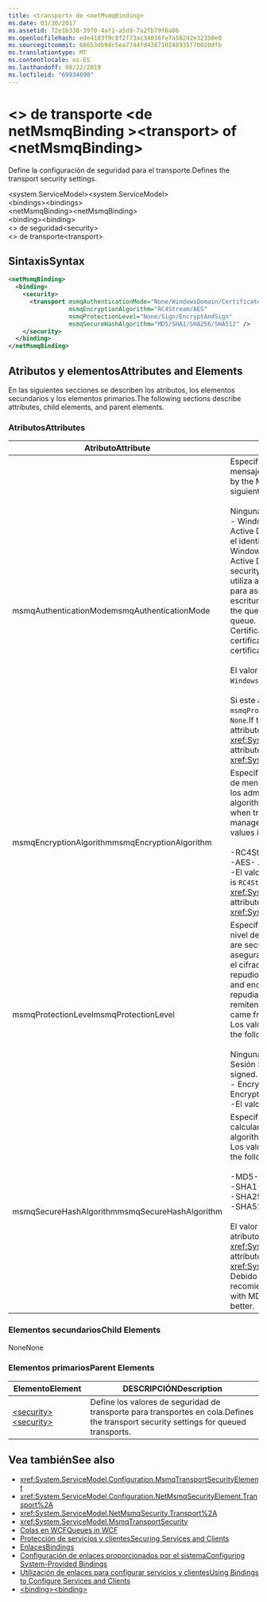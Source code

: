 ```yaml
---
title: <transport> de <netMsmqBinding>
ms.date: 03/30/2017
ms.assetid: 72e1b338-39f0-4af1-a5d9-7a2fb79f6a0b
ms.openlocfilehash: ede4103f9c8f2f73ac34036fe7a58242e32350e0
ms.sourcegitcommit: 68653db98c5ea7744fd438710248935f70020dfb
ms.translationtype: MT
ms.contentlocale: es-ES
ms.lasthandoff: 08/22/2019
ms.locfileid: "69934690"
---
```

# <a name="transport-of-netmsmqbinding"></a><span data-ttu-id="21e45-102">\<> de transporte \<de netMsmqBinding ></span><span class="sxs-lookup"><span data-stu-id="21e45-102">\<transport> of \<netMsmqBinding></span></span>
<span data-ttu-id="21e45-103">Define la configuración de seguridad para el transporte.</span><span class="sxs-lookup"><span data-stu-id="21e45-103">Defines the transport security settings.</span></span>  
  
 <span data-ttu-id="21e45-104">\<system.ServiceModel></span><span class="sxs-lookup"><span data-stu-id="21e45-104">\<system.ServiceModel></span></span>  
<span data-ttu-id="21e45-105">\<bindings></span><span class="sxs-lookup"><span data-stu-id="21e45-105">\<bindings></span></span>  
<span data-ttu-id="21e45-106">\<netMsmqBinding></span><span class="sxs-lookup"><span data-stu-id="21e45-106">\<netMsmqBinding></span></span>  
<span data-ttu-id="21e45-107">\<binding></span><span class="sxs-lookup"><span data-stu-id="21e45-107">\<binding></span></span>  
<span data-ttu-id="21e45-108">\<> de seguridad</span><span class="sxs-lookup"><span data-stu-id="21e45-108">\<security></span></span>  
<span data-ttu-id="21e45-109">\<> de transporte</span><span class="sxs-lookup"><span data-stu-id="21e45-109">\<transport></span></span>  
  
## <a name="syntax"></a><span data-ttu-id="21e45-110">Sintaxis</span><span class="sxs-lookup"><span data-stu-id="21e45-110">Syntax</span></span>  
  
```xml  
<netMsmqBinding>
  <binding>
    <security>
      <transport msmqAuthenticationMode="None/WindowsDomain/Certificate"
                 msmqEncryptionAlgorithm="RC4Stream/AES"
                 msmqProtectionLevel="None/Sign/EncryptAndSign"
                 msmqSecureHashAlgorithm="MD5/SHA1/SHA256/SHA512" />
    </security>
  </binding>
</netMsmqBinding>
```  
  
## <a name="attributes-and-elements"></a><span data-ttu-id="21e45-111">Atributos y elementos</span><span class="sxs-lookup"><span data-stu-id="21e45-111">Attributes and Elements</span></span>  
 <span data-ttu-id="21e45-112">En las siguientes secciones se describen los atributos, los elementos secundarios y los elementos primarios.</span><span class="sxs-lookup"><span data-stu-id="21e45-112">The following sections describe attributes, child elements, and parent elements.</span></span>  
  
### <a name="attributes"></a><span data-ttu-id="21e45-113">Atributos</span><span class="sxs-lookup"><span data-stu-id="21e45-113">Attributes</span></span>  
  
|<span data-ttu-id="21e45-114">Atributo</span><span class="sxs-lookup"><span data-stu-id="21e45-114">Attribute</span></span>|<span data-ttu-id="21e45-115">DESCRIPCIÓN</span><span class="sxs-lookup"><span data-stu-id="21e45-115">Description</span></span>|  
|---------------|-----------------|  
|<span data-ttu-id="21e45-116">msmqAuthenticationMode</span><span class="sxs-lookup"><span data-stu-id="21e45-116">msmqAuthenticationMode</span></span>|<span data-ttu-id="21e45-117">Especifica cómo el transporte de MSMQ debe autenticar el mensaje.</span><span class="sxs-lookup"><span data-stu-id="21e45-117">Specifies how the message must be authenticated by the MSMQ transport.</span></span> <span data-ttu-id="21e45-118">Los valores válidos son los siguientes:</span><span class="sxs-lookup"><span data-stu-id="21e45-118">Valid values include the following:</span></span><br /><br /> <span data-ttu-id="21e45-119">Ninguna Sin autenticación.</span><span class="sxs-lookup"><span data-stu-id="21e45-119">-   None: No authentication.</span></span><br /><span data-ttu-id="21e45-120">-   WindowsDomain: El mecanismo de autenticación utiliza Active Directory para recuperar el certificado X. 509 para el identificador de seguridad asociado al mensaje.</span><span class="sxs-lookup"><span data-stu-id="21e45-120">-   WindowsDomain: The authentication mechanism uses Active Directory to retrieve the X.509 certificate for the security identifier associated with the message.</span></span> <span data-ttu-id="21e45-121">Esto se utiliza a continuación para comprobar el ACL de la cola para asegurarse que el usuario tiene el permiso de escritura para la cola.</span><span class="sxs-lookup"><span data-stu-id="21e45-121">This is then used to check the ACL of the queue to ensure the user has write permission for the queue.</span></span><br /><span data-ttu-id="21e45-122">Certificado El canal recupera el certificado del almacén de certificados.</span><span class="sxs-lookup"><span data-stu-id="21e45-122">-   Certificate: The channel retrieves the certificate from the certificate store.</span></span><br /><br /> <span data-ttu-id="21e45-123">El valor predeterminado es `WindowsDomain`.</span><span class="sxs-lookup"><span data-stu-id="21e45-123">The default is `WindowsDomain`.</span></span><br /><br /> <span data-ttu-id="21e45-124">Si este atributo se establece en `None`, el atributo `msmqProtectionLevel` también debe establecerse como `None`.</span><span class="sxs-lookup"><span data-stu-id="21e45-124">If this attribute is set to `None`, the `msmqProtectionLevel` attribute must also be set to `None`.</span></span> <span data-ttu-id="21e45-125">Este atributo es del tipo <xref:System.ServiceModel.MsmqAuthenticationMode>.</span><span class="sxs-lookup"><span data-stu-id="21e45-125">This attribute is of type <xref:System.ServiceModel.MsmqAuthenticationMode></span></span>|  
|<span data-ttu-id="21e45-126">msmqEncryptionAlgorithm</span><span class="sxs-lookup"><span data-stu-id="21e45-126">msmqEncryptionAlgorithm</span></span>|<span data-ttu-id="21e45-127">Especifica el algoritmo que se va a utilizar para el cifrado de mensajes en la conexión al transferir los mensajes entre los administradores de la cola de mensajes.</span><span class="sxs-lookup"><span data-stu-id="21e45-127">Specifies the algorithm to be used for message encryption on the wire when transferring messages between message queue managers.</span></span> <span data-ttu-id="21e45-128">Los valores válidos son los siguientes:</span><span class="sxs-lookup"><span data-stu-id="21e45-128">Valid values include the following:</span></span><br /><br /> <span data-ttu-id="21e45-129">-RC4Stream</span><span class="sxs-lookup"><span data-stu-id="21e45-129">-   RC4Stream</span></span><br /><span data-ttu-id="21e45-130">-AES</span><span class="sxs-lookup"><span data-stu-id="21e45-130">-   AES</span></span><br /><span data-ttu-id="21e45-131">-El valor predeterminado es `RC4Stream`.</span><span class="sxs-lookup"><span data-stu-id="21e45-131">-   The default value is `RC4Stream`.</span></span> <span data-ttu-id="21e45-132">Este atributo es del tipo <xref:System.ServiceModel.MsmqEncryptionAlgorithm>.</span><span class="sxs-lookup"><span data-stu-id="21e45-132">This attribute is of type <xref:System.ServiceModel.MsmqEncryptionAlgorithm>.</span></span>|  
|<span data-ttu-id="21e45-133">msmqProtectionLevel</span><span class="sxs-lookup"><span data-stu-id="21e45-133">msmqProtectionLevel</span></span>|<span data-ttu-id="21e45-134">Especifica la manera en que los mensajes se protegen en el nivel de transporte de MSMQ.</span><span class="sxs-lookup"><span data-stu-id="21e45-134">Specifies the way messages are secured at the level of the MSMQ transport.</span></span> <span data-ttu-id="21e45-135">El cifrado asegura la integridad del mensaje, mientras que la firma y el cifrado aseguran la integridad del mensaje y el no repudio.</span><span class="sxs-lookup"><span data-stu-id="21e45-135">Encryption ensures message integrity, while sign and encrypt ensures both message integrity and non-repudiation.</span></span> <span data-ttu-id="21e45-136">Es decir, el mensaje procedió del remitente y el remitente es quien dice ser.</span><span class="sxs-lookup"><span data-stu-id="21e45-136">That is, the message indeed came from the sender and the sender is who he says he is.</span></span> <span data-ttu-id="21e45-137">Los valores válidos son los siguientes:</span><span class="sxs-lookup"><span data-stu-id="21e45-137">Valid values include the following:</span></span><br /><br /> <span data-ttu-id="21e45-138">Ninguna Ninguna protección</span><span class="sxs-lookup"><span data-stu-id="21e45-138">-   None: No protection.</span></span><br /><span data-ttu-id="21e45-139">Sesión Se firman los mensajes.</span><span class="sxs-lookup"><span data-stu-id="21e45-139">-   Sign: Messages are signed.</span></span><br /><span data-ttu-id="21e45-140">-   EncryptAndSign: Los mensajes se cifran y firman.</span><span class="sxs-lookup"><span data-stu-id="21e45-140">-   EncryptAndSign: Messages are encrypted and signed.</span></span><br /><span data-ttu-id="21e45-141">-El valor predeterminado `Sign`es.</span><span class="sxs-lookup"><span data-stu-id="21e45-141">-   The default is `Sign`.</span></span>|  
|<span data-ttu-id="21e45-142">msmqSecureHashAlgorithm</span><span class="sxs-lookup"><span data-stu-id="21e45-142">msmqSecureHashAlgorithm</span></span>|<span data-ttu-id="21e45-143">Especifica el algoritmo hash que se va a utilizar para calcular la síntesis del mensaje.</span><span class="sxs-lookup"><span data-stu-id="21e45-143">Specifies the hash algorithm to be used for computing the message digest.</span></span> <span data-ttu-id="21e45-144">Los valores válidos son los siguientes:</span><span class="sxs-lookup"><span data-stu-id="21e45-144">Valid values include the following:</span></span><br /><br /> <span data-ttu-id="21e45-145">-MD5</span><span class="sxs-lookup"><span data-stu-id="21e45-145">-   MD5</span></span><br /><span data-ttu-id="21e45-146">-SHA1</span><span class="sxs-lookup"><span data-stu-id="21e45-146">-   SHA1</span></span><br /><span data-ttu-id="21e45-147">-SHA256</span><span class="sxs-lookup"><span data-stu-id="21e45-147">-   SHA256</span></span><br /><span data-ttu-id="21e45-148">-SHA512</span><span class="sxs-lookup"><span data-stu-id="21e45-148">-   SHA512</span></span><br /><br /> <span data-ttu-id="21e45-149">El valor predeterminado es `SHA1`.</span><span class="sxs-lookup"><span data-stu-id="21e45-149">The default is `SHA1`.</span></span> <span data-ttu-id="21e45-150">Este atributo es del tipo <xref:System.ServiceModel.MsmqSecureHashAlgorithm>.</span><span class="sxs-lookup"><span data-stu-id="21e45-150">This attribute is of type <xref:System.ServiceModel.MsmqSecureHashAlgorithm>.</span></span><br><span data-ttu-id="21e45-151">Debido a problemas de colisión con MD5 y SHA1, Microsoft recomienda SHA256 o superior.</span><span class="sxs-lookup"><span data-stu-id="21e45-151">Due to collision problems with MD5 and SHA1, Microsoft recommends SHA256 or better.</span></span>|  
  
### <a name="child-elements"></a><span data-ttu-id="21e45-152">Elementos secundarios</span><span class="sxs-lookup"><span data-stu-id="21e45-152">Child Elements</span></span>  
 <span data-ttu-id="21e45-153">None</span><span class="sxs-lookup"><span data-stu-id="21e45-153">None</span></span>  
  
### <a name="parent-elements"></a><span data-ttu-id="21e45-154">Elementos primarios</span><span class="sxs-lookup"><span data-stu-id="21e45-154">Parent Elements</span></span>  
  
|<span data-ttu-id="21e45-155">Elemento</span><span class="sxs-lookup"><span data-stu-id="21e45-155">Element</span></span>|<span data-ttu-id="21e45-156">DESCRIPCIÓN</span><span class="sxs-lookup"><span data-stu-id="21e45-156">Description</span></span>|  
|-------------|-----------------|  
|[<span data-ttu-id="21e45-157">\<security></span><span class="sxs-lookup"><span data-stu-id="21e45-157">\<security></span></span>](security-of-netmsmqbinding.md)|<span data-ttu-id="21e45-158">Define los valores de seguridad de transporte para transportes en cola.</span><span class="sxs-lookup"><span data-stu-id="21e45-158">Defines the transport security settings for queued transports.</span></span>|  
  
## <a name="see-also"></a><span data-ttu-id="21e45-159">Vea también</span><span class="sxs-lookup"><span data-stu-id="21e45-159">See also</span></span>

- <xref:System.ServiceModel.Configuration.MsmqTransportSecurityElement>
- <xref:System.ServiceModel.Configuration.NetMsmqSecurityElement.Transport%2A>
- <xref:System.ServiceModel.NetMsmqSecurity.Transport%2A>
- <xref:System.ServiceModel.MsmqTransportSecurity>
- [<span data-ttu-id="21e45-160">Colas en WCF</span><span class="sxs-lookup"><span data-stu-id="21e45-160">Queues in WCF</span></span>](../../../wcf/feature-details/queues-in-wcf.md)
- [<span data-ttu-id="21e45-161">Protección de servicios y clientes</span><span class="sxs-lookup"><span data-stu-id="21e45-161">Securing Services and Clients</span></span>](../../../wcf/feature-details/securing-services-and-clients.md)
- [<span data-ttu-id="21e45-162">Enlaces</span><span class="sxs-lookup"><span data-stu-id="21e45-162">Bindings</span></span>](../../../wcf/bindings.md)
- [<span data-ttu-id="21e45-163">Configuración de enlaces proporcionados por el sistema</span><span class="sxs-lookup"><span data-stu-id="21e45-163">Configuring System-Provided Bindings</span></span>](../../../wcf/feature-details/configuring-system-provided-bindings.md)
- [<span data-ttu-id="21e45-164">Utilización de enlaces para configurar servicios y clientes</span><span class="sxs-lookup"><span data-stu-id="21e45-164">Using Bindings to Configure Services and Clients</span></span>](../../../wcf/using-bindings-to-configure-services-and-clients.md)
- [<span data-ttu-id="21e45-165">\<binding></span><span class="sxs-lookup"><span data-stu-id="21e45-165">\<binding></span></span>](../../../misc/binding.md)
